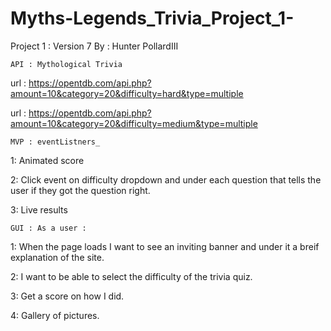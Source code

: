 # Myths-Legends_Trivia_Project_1-

Project 1 : Version 7
    By : Hunter PollardIII

    API : Mythological Trivia

url : https://opentdb.com/api.php?amount=10&category=20&difficulty=hard&type=multiple

url : https://opentdb.com/api.php?amount=10&category=20&difficulty=medium&type=multiple

    MVP : eventListners_

1: Animated score

2: Click event on difficulty dropdown and under each question that tells the user if they got the question right.

3: Live results

    GUI : As a user : 

1: When the page loads I want to see an inviting banner and under it a breif explanation of the site.

2: I want to be able to select the difficulty of the trivia quiz. 

3: Get a score on how I did.  

4: Gallery of pictures.